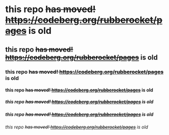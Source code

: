 # this repo ~~has moved! https://codeberg.org/rubberocket/pages~~ is old
## this repo ~~has moved! https://codeberg.org/rubberocket/pages~~ is old
### this repo ~~has moved! https://codeberg.org/rubberocket/pages~~ is old
#### this repo ~~has moved! https://codeberg.org/rubberocket/pages~~ is old
##### this repo ~~has moved! https://codeberg.org/rubberocket/pages~~ is old
##### this repo ~~has moved! https://codeberg.org/rubberocket/pages~~ is old
###### this repo ~~has moved! https://codeberg.org/rubberocket/pages~~ is old
